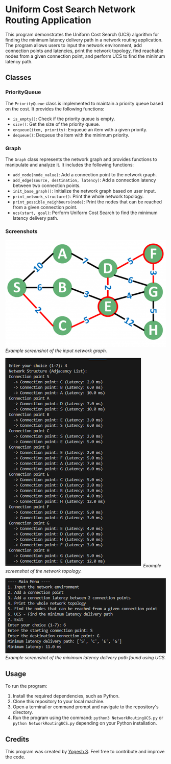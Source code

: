 # Uniform Cost Search Network Routing Application

This program demonstrates the Uniform Cost Search (UCS) algorithm for finding the minimum latency delivery path in a network routing application. The program allows users to input the network environment, add connection points and latencies, print the network topology, find reachable nodes from a given connection point, and perform UCS to find the minimum latency path.

## Classes

### PriorityQueue

The `PriorityQueue` class is implemented to maintain a priority queue based on the cost. It provides the following functions:

- `is_empty()`: Check if the priority queue is empty.
- `size()`: Get the size of the priority queue.
- `enqueue(item, priority)`: Enqueue an item with a given priority.
- `dequeue()`: Dequeue the item with the minimum priority.

### Graph

The `Graph` class represents the network graph and provides functions to manipulate and analyze it. It includes the following functions:

- `add_node(node_value)`: Add a connection point to the network graph.
- `add_edge(source, destination, latency)`: Add a connection latency between two connection points.
- `init_base_graph()`: Initialize the network graph based on user input.
- `print_network_structure()`: Print the whole network topology.
- `print_possible_neighbours(node)`: Print the nodes that can be reached from a given connection point.
- `ucs(start, goal)`: Perform Uniform Cost Search to find the minimum latency delivery path.

### Screenshots

![Sample Input Network Graph](img/input_graph.png)
*Example screenshot of the input network graph.*

![Network Routing Topology](img/network_routing_topology.png)
*Example screenshot of the network topology.*

![UCS Path](img/ucs_path.png)
*Example screenshot of the minimum latency delivery path found using UCS.*

## Usage

To run the program:

1. Install the required dependencies, such as Python.
2. Clone this repository to your local machine.
3. Open a terminal or command prompt and navigate to the repository's directory.
4. Run the program using the command: `python3 NetworkRoutingUCS.py` or `python NetworkRoutingUCS.py` depending on your Python installation. 

## Credits

This program was created by [Yogesh S](https://github.com/yogeshselvarajan). Feel free to contribute and improve the code.


